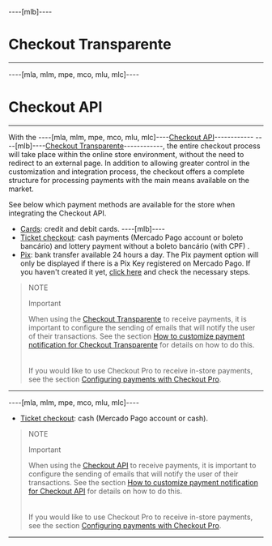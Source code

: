 ----[mlb]----
# Checkout Transparente
------------
----[mla, mlm, mpe, mco, mlu, mlc]----
# Checkout API
------------

With the ----[mla, mlm, mpe, mco, mlu, mlc]----[Checkout API](/developers/en/docs/checkout-api/landing)------------ ----[mlb]----[Checkout Transparente](/developers/en/docs/checkout-api/landing)------------, the entire checkout process will take place within the online store environment, without the need to redirect to an external page. In addition to allowing greater control in the customization and integration process, the checkout offers a complete structure for processing payments with the main means available on the market.

See below which payment methods are available for the store when integrating the Checkout API.

* [Cards](/developers/en/docs/prestashop/payment-configuration/checkout-api/cards): credit and debit cards.
----[mlb]----
* [Ticket checkout](/developers/en/docs/prestashop/payment-configuration/checkout-api/ticket-checkout): cash payments (Mercado Pago account or boleto bancário) and lottery payment without a boleto bancário (with CPF) .
* [Pix](/developers/en/docs/prestashop/payment-configuration/checkout-api/pix): bank transfer available 24 hours a day. The Pix payment option will only be displayed if there is a Pix Key registered on Mercado Pago. If you haven't created it yet, [click here](https://www.youtube.com/watch?v=60tApKYVnkA) and check the necessary steps.

> NOTE
>
> Important
>
> When using the [Checkout Transparente](/developers/en/guides/checkout-api/landing) to receive payments, it is important to configure the sending of emails that will notify the user of their transactions. See the section [How to customize payment notification for Checkout Transparente](/developers/en/docs/prestashop/how-tos/email-customization) for details on how to do this. <br>
> </br> <br/>
> If you would like to use Checkout Pro to receive in-store payments, see the section [Configuring payments with Checkout Pro](/developers/en/docs/prestashop/payment-configuration/checkout-pro).
------------
----[mla, mlm, mpe, mco, mlu, mlc]----
* [Ticket checkout](/developers/en/docs/prestashop/payment-configuration/checkout-api/ticket-checkout): cash (Mercado Pago account or cash).


> NOTE
>
> Important
>
> When using the [Checkout API](/developers/en/guides/checkout-api/landing) to receive payments, it is important to configure the sending of emails that will notify the user of their transactions. See the section [How to customize payment notification for Checkout API](/developers/en/docs/prestashop/how-tos/email-customization) for details on how to do this. <br>
> </br> <br/>
> If you would like to use Checkout Pro to receive in-store payments, see the section [Configuring payments with Checkout Pro](/developers/en/docs/prestashop/payment-configuration/checkout-pro).

------------